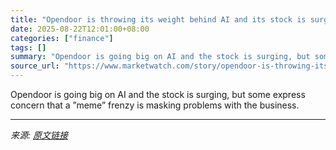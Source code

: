 ```yaml
---
title: "Opendoor is throwing its weight behind AI and its stock is surging — but buyer beware"
date: 2025-08-22T12:01:00+08:00
categories: ["finance"]
tags: []
summary: "Opendoor is going big on AI and the stock is surging, but some express concern that a ”meme” frenzy is masking problems with the business."
source_url: "https://www.marketwatch.com/story/opendoor-is-throwing-its-weight-behind-ai-and-its-stock-is-surging-but-buyer-beware-b53f2b1a?mod=mw_rss_topstories"
---
```


Opendoor is going big on AI and the stock is surging, but some express concern that a ”meme” frenzy is masking problems with the business.

---

*来源: [原文链接](https://www.marketwatch.com/story/opendoor-is-throwing-its-weight-behind-ai-and-its-stock-is-surging-but-buyer-beware-b53f2b1a?mod=mw_rss_topstories)*
